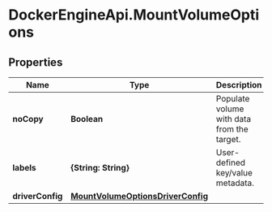 # DockerEngineApi.MountVolumeOptions

## Properties
Name | Type | Description | Notes
------------ | ------------- | ------------- | -------------
**noCopy** | **Boolean** | Populate volume with data from the target. | [optional] [default to false]
**labels** | **{String: String}** | User-defined key/value metadata. | [optional] 
**driverConfig** | [**MountVolumeOptionsDriverConfig**](MountVolumeOptionsDriverConfig.md) |  | [optional] 


